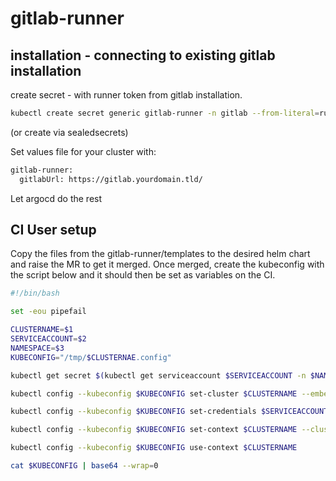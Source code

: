 # gitlab-runner

## installation - connecting to existing gitlab installation

create secret - with runner token from gitlab installation.

```sh
kubectl create secret generic gitlab-runner -n gitlab --from-literal=runner-registration-token=xxxgitlab-runnertoken  --from-literal=runner-token=""
```

(or create via sealedsecrets)

Set values file for your cluster with:

```sh
gitlab-runner:
  gitlabUrl: https://gitlab.yourdomain.tld/
```

Let argocd do the rest

## CI User setup

Copy the files from the gitlab-runner/templates to the desired helm chart and raise the MR to get it merged. Once merged, create the kubeconfig with the script below and it should then be set as variables on the CI.

```bash
#!/bin/bash

set -eou pipefail

CLUSTERNAME=$1
SERVICEACCOUNT=$2
NAMESPACE=$3
KUBECONFIG="/tmp/$CLUSTERNAE.config"

kubectl get secret $(kubectl get serviceaccount $SERVICEACCOUNT -n $NAMESPACE -o yaml | yq eval '.secrets.[].name' -) -n $NAMESPACE -o yaml | yq eval '.data."ca.crt"' - | base64 --decode > /tmp/k8s-$CLUSTERNAME.ca.crt

kubectl config --kubeconfig $KUBECONFIG set-cluster $CLUSTERNAME --embed-certs=true --server="https://kubernetes.default.svc" --certificate-authority=/tmp/k8s-$CLUSTERNAME.ca.crt

kubectl config --kubeconfig $KUBECONFIG set-credentials $SERVICEACCOUNT --token=$(kubectl get secret $(kubectl get serviceaccount $SERVICEACCOUNT -n $NAMESPACE -o yaml | yq eval '.secrets.[].name' -) -n $NAMESPACE -o yaml | yq eval '.data."token"' - | base64 --decode)

kubectl config --kubeconfig $KUBECONFIG set-context $CLUSTERNAME --cluster=$CLUSTERNAME --user=$SERVICEACCOUNT

kubectl config --kubeconfig $KUBECONFIG use-context $CLUSTERNAME

cat $KUBECONFIG | base64 --wrap=0

```
